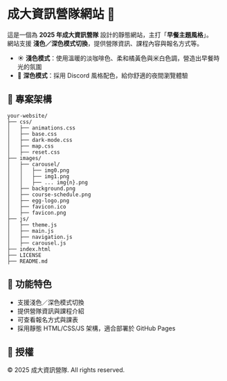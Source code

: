 # 成大資訊營隊網站 🍳

這是一個為 **2025 年成大資訊營隊** 設計的靜態網站，主打「**早餐主題風格**」。  
網站支援 **淺色／深色模式切換**，提供營隊資訊、課程內容與報名方式等。

- ☀️ **淺色模式**：使用溫暖的淡咖啡色、柔和橘黃色與米白色調，營造出早餐時光的氛圍  
- 🌙 **深色模式**：採用 Discord 風格配色，給你舒適的夜間瀏覽體驗

## 📁 專案架構

```
your-website/
├── css/
│   ├── animations.css
│   ├── base.css
│   ├── dark-mode.css
│   ├── map.css
│   ├── reset.css
├── images/
│   ├── carousel/
│   │   ├── img0.png
│   │   ├── img1.png
│   │   ├── ... img{n}.png
│   ├── background.png
│   ├── course-schedule.png
│   ├── egg-logo.png
│   ├── favicon.ico
│   ├── favicon.png
├── js/
│   ├── theme.js
│   ├── main.js
│   ├── navigation.js
│   ├── carousel.js
├── index.html
├── LICENSE
├── README.md
```


## 📝 功能特色

- 支援淺色／深色模式切換
- 提供營隊資訊與課程介紹
- 可查看報名方式與課表
- 採用靜態 HTML/CSS/JS 架構，適合部署於 GitHub Pages


## 📜 授權

© 2025 成大資訊營隊. All rights reserved.
